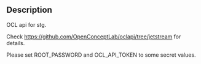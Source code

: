 ## Description

OCL api for stg.

Check <https://github.com/OpenConceptLab/oclapi/tree/jetstream> for details.

Please set ROOT_PASSWORD and OCL_API_TOKEN to some secret values.